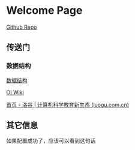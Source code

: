 # Welcome Page

 [Github Repo](https://github.com/loadPoint/loadPoint.github.io)

## 传送门

### 数据结构

[数据结构](./CS-150/DSA-70/overall.md)

[OI Wiki](https://oi-wiki.org/)

[首页 - 洛谷 | 计算机科学教育新生态 (luogu.com.cn)](https://www.luogu.com.cn/)

## 其它信息

如果配置成功了，应该可以看到这句话